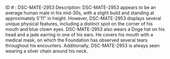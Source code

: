 ID # : DSC-MATE-2953
Description: DSC-MATE-2953 appears to be an average human male in his mid-30s, with a slight build and standing at approximately 5'11" in height. However, DSC-MATE-2953 displays several unique physical features, including a distinct spot on the corner of his mouth and blue clown eyes. DSC-MATE-2953 also wears a Doge hat on his head and a jade earring in one of his ears. He covers his mouth with a medical mask, on which the Foundation has observed several tears throughout his encounters. Additionally, DSC-MATE-2953 is always seen wearing a silver chain around his neck.
